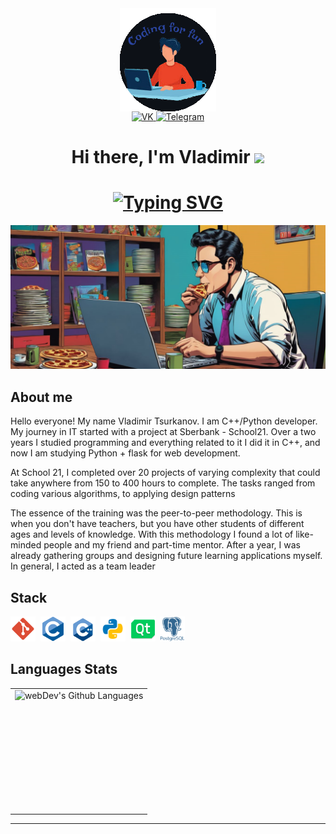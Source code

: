<div id="header" align="center">
<img align="center" alt="office" src="/images/2.png"/>
  <div id="badges">
   <a href="https://vk.com/vladimirdtameka" target="_blank">
      <img src="https://cdn-icons-png.flaticon.com/512/145/145813.png" width="40" height="40" alt="VK"/>
    </a>
    <a href="https://t.me/Williamnalls" target="_blank">
      <img src="https://cdn-icons-png.flaticon.com/128/2111/2111646.png" width="40" height="40" alt="Telegram"/>
    </a>
    <div>
      <h1 align="center">Hi there, I'm Vladimir
      <img src="https://github.com/blackcater/blackcater/raw/main/images/Hi.gif" height="32"/></h1>
      <h1 align="center"><a href="https://git.io/typing-svg"><img src="https://readme-typing-svg.demolab.com?font=Fira+Code&pause=1000&center=true&width=435&lines=I+am+junior+programmer+from+Siberia!" alt="Typing SVG" /></a>
    </div>
  </div>
</div>

<div>
  <img src="/images/1tmp.png"/></h1>
</div>


## About me

Hello everyone! My name Vladimir Tsurkanov. I am C++/Python developer. My journey in IT started with a project at Sberbank - School21. 
Over a two years I studied programming and everything related to it I did it in C++, and now I am studying Python + flask for web development.

At School 21, I completed over 20 projects of varying complexity that could take anywhere from 150 to 400 hours to complete. The tasks ranged from coding various algorithms, to applying design patterns

The essence of the training was the peer-to-peer methodology. This is when you don't have teachers, but you have other students of different ages and levels of knowledge. With this methodology I found a lot of like-minded people and my friend and part-time mentor. After a year, I was already gathering groups and designing future learning applications myself. In general, I acted as a team leader



## Stack

<div>
  <img src="images/git.png" title="git" alt="git" width="40" height="40"/>&nbsp
  <img src="images/c.png" title="CLanguage" alt="CLanguage" width="40" height="40"/>&nbsp
  <img src="images/c++.png" title="CPlusPlusLanguage" alt="CPlusPlusLanguage" width="40" height="40"/>&nbsp
  <img src="images/python.png" title="PythonLanguage" alt="PythonLanguage" width="40" height="40"/>&nbsp
  <img src="images/qt.png" title="QtFramework" alt="QtFramework" width="40" height="40"/>&nbsp
  <img src="images/postgresql.png" title="PostgreSql" alt="PostgreSql" width="40" height="40"/>&nbsp
</div>



## Languages Stats

<table>
  <tr>
    <td>
      <img height="195px" align="right" alt="webDev's Github Languages" src="https://github-readme-stats-sigma-five.vercel.app/api/top-langs/?username=dtameka&layout=compact&theme=vision-friendly-dark"/>
    </td>
  </tr>
</table>

---
